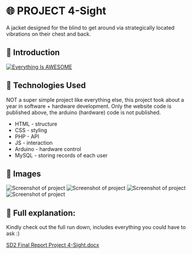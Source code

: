 # 🌐 PROJECT 4-Sight
A jacket designed for the blind to get around via strategically located vibrations on their chest and back. 

## 🎥 Introduction
[![Everything Is AWESOME](https://i.imgur.com/rdf8Pne.png)](https://www.youtube.com/watch?v=HHBsU_pVup8)


## 🔧 Technologies Used
NOT a super simple project like everything else, this project took about a year in software + hardware development. 
Only the website code is published above, the arduino (hardware) code is not published.
* HTML - structure
* CSS - styling
* PHP - API
* JS - interaction
* Arduino - hardware control
* MySQL - storing records of each user

## 🚀 Images
![Screenshot of project](https://i.imgur.com/s8Qq1iV.png)
![Screenshot of project](https://i.imgur.com/Y0zJBDL.png)
![Screenshot of project](https://i.imgur.com/sDPQvkn.png)
![Screenshot of project](https://i.imgur.com/mnt8G6H.png)

## 📄 Full explanation:
Kindly check out the full run down, includes everything you could have to ask :)

[SD2 Final Report Project 4-Sight.docx](https://github.com/sometimesB/4-Sight/files/13895367/SD2.Final.Report.Project.4-Sight.docx)
